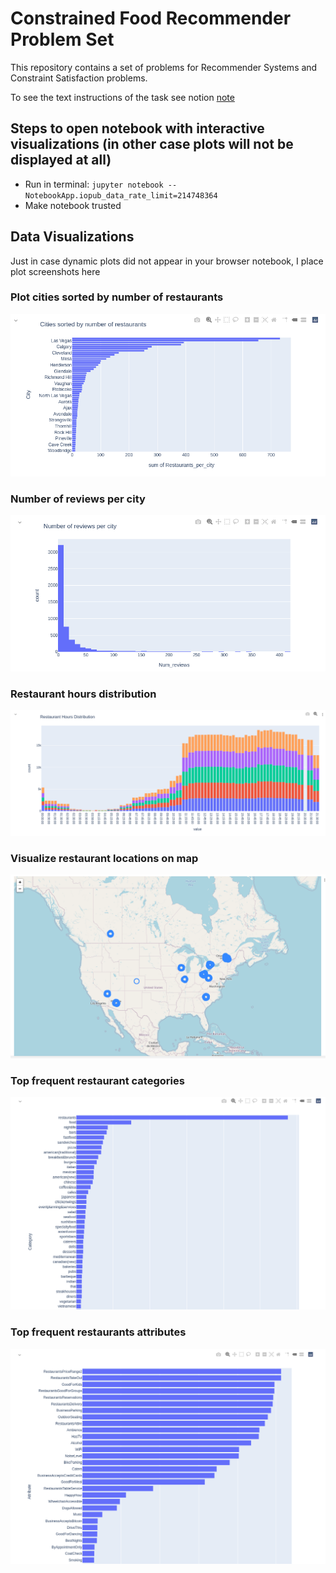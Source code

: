# Constrained Food Recommender Problem Set

This repository contains a set of problems for Recommender Systems and Constraint Satisfaction problems.

To see the text instructions of the task see notion [note](https://www.notion.so/Food-Recommender-with-Constraints-73d5f7dbf4dd4d57b1963399e5809ee6)

## Steps to open notebook with interactive visualizations (in other case plots will not be displayed at all)

* Run in terminal:
`jupyter notebook --NotebookApp.iopub_data_rate_limit=214748364`
* Make notebook trusted


## Data Visualizations

Just in case dynamic plots did not appear in your browser notebook, I place plot screenshots here

### Plot cities sorted by number of restaurants
![plot1](./images/plot1.png)

### Number of reviews per city
![plot2](./images/plot2.png)

### Restaurant hours distribution
![plot3](./images/plot3.png)

### Visualize restaurant locations on map
![plot4](./images/plot4.png)

### Top frequent restaurant categories
![plot5](./images/plot5.png)

### Top frequent restaurants attributes
![plot6](./images/plot6.png)
